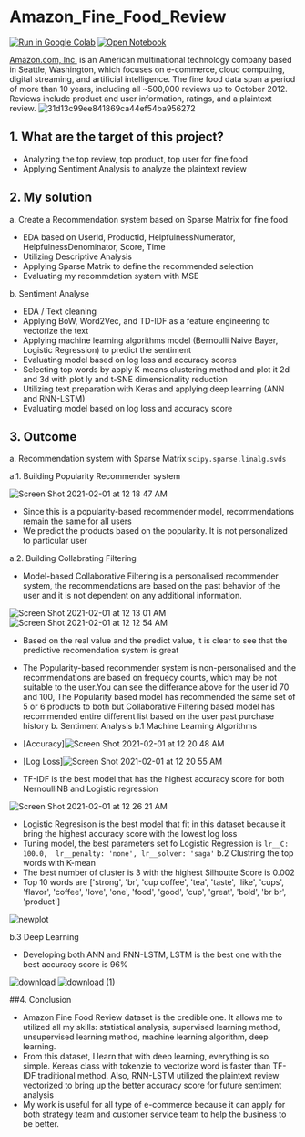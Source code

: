 # Amazon_Fine_Food_Review
[![Run in Google Colab](https://img.shields.io/badge/Colab-Run_in_Google_Colab-blue?logo=Google&logoColor=FDBA18)](https://colab.research.google.com/drive/152Bde9BARD6lZczGvFlDGL91nATMPRRl?usp=sharing)
[![Open Notebook](https://img.shields.io/badge/Jupyter-Open_Notebook-blue?logo=Jupyter)](https://github.com/apham15/Amazon_Fine_Food_Review/blob/main/amazon%20food%20review.ipynb)


[Amazon.com, Inc.](https://www.amazon.com/) is an American multinational technology company based in Seattle, Washington, which focuses on e-commerce, cloud computing, digital streaming, and artificial intelligence. The fine food data span a period of more than 10 years, including all ~500,000 reviews up to October 2012. Reviews include product and user information, ratings, and a plaintext review.
![31d13c99ee841869ca44ef54ba956272](https://user-images.githubusercontent.com/63126292/106423731-a550c180-6426-11eb-84a7-ca4f738f5ae2.png)

## 1. What are the target of this project?
* Analyzing the top review, top product, top user for fine food
* Applying Sentiment Analysis to analyze the plaintext review
## 2. My solution
a. Create a Recommendation system based on Sparse Matrix for fine food
* EDA based on UserId, ProductId, HelpfulnessNumerator, HelpfulnessDenominator, Score, Time
* Utilizing Descriptive Analysis
* Applying Sparse Matrix to define the recommended selection
* Evaluating my recommdation system with MSE

b. Sentiment Analyse
* EDA / Text cleaning
* Applying BoW, Word2Vec, and TD-IDF as a feature engineering to vectorize the text
* Applying machine learning algorithms model (Bernoulli Naive Bayer, Logistic Regression) to predict the sentiment
* Evaluating model based on log loss and accuracy scores
* Selecting top words by apply K-means clustering method and plot it 2d and 3d with plot ly and t-SNE dimensionality reduction
* Utilizing text preparation with Keras and applying deep learning (ANN and RNN-LSTM)
* Evaluating model based on log loss and accuracy score
## 3. Outcome
a. Recommendation system with Sparse Matrix ```scipy.sparse.linalg.svds```

a.1. Building Popularity Recommender system

![Screen Shot 2021-02-01 at 12 18 47 AM](https://user-images.githubusercontent.com/63126292/106421861-1c845680-6423-11eb-806f-18718e28b9ff.png)

* Since this is a popularity-based recommender model, recommendations remain the same for all users
* We predict the products based on the popularity. It is not personalized to particular user

a.2. Building Collabrating Filtering
* Model-based Collaborative Filtering is a personalised recommender system, the recommendations are based on the past behavior of the user and it is not dependent on any additional information.

![Screen Shot 2021-02-01 at 12 13 01 AM](https://user-images.githubusercontent.com/63126292/106421595-9a942d80-6422-11eb-8261-6f57cfae269b.png)
![Screen Shot 2021-02-01 at 12 12 54 AM](https://user-images.githubusercontent.com/63126292/106421671-bc8db000-6422-11eb-9855-b83303eafce4.png)

* Based on the real value and the predict value, it is clear to see that the predictive recomendation system is great
* The Popularity-based recommender system is non-personalised and the recommendations are based on frequecy counts, which may be not suitable to the user.You can see the differance above for the user id 70 and 100, The Popularity based model has recommended the same set of 5 or 6 products to both but Collaborative Filtering based model has recommended entire different list based on the user past purchase history
b. Sentiment Analysis
b.1 Machine Learning Algorithms

* [Accuracy]![Screen Shot 2021-02-01 at 12 20 48 AM](https://user-images.githubusercontent.com/63126292/106421972-5fdec500-6423-11eb-9edf-4e5de62c1a93.png)
* [Log Loss]![Screen Shot 2021-02-01 at 12 20 55 AM](https://user-images.githubusercontent.com/63126292/106422031-79800c80-6423-11eb-816b-c85973174c77.png)

* TF-IDF is the best model that has the highest accuracy score for both NernoulliNB and Logistic regression

![Screen Shot 2021-02-01 at 12 26 21 AM](https://user-images.githubusercontent.com/63126292/106422417-2a86a700-6424-11eb-9090-13ce94a73037.png)

* Logistic Regresison is the best model that fit in this dataset because it bring the highest accuracy score with the lowest log loss
* Tuning model, the best parameters set fo Logistic Regression is ```lr__C: 100.0, 	lr__penalty: 'none', lr__solver: 'saga'```
b.2 Clustring the top words with K-mean
* The best number of cluster is 3 with the highest Silhoutte Score is 0.002
* Top 10 words are ['strong', 'br', 'cup coffee', 'tea',  'taste',  'like', 'cups', 'flavor', 'coffee', 'love', 'one', 'food', 'good', 'cup', 'great', 'bold', 'br br', 'product']

![newplot](https://user-images.githubusercontent.com/63126292/106422475-438f5800-6424-11eb-8abb-936c32d58c9f.png)

b.3 Deep Learning
* Developing both ANN and RNN-LSTM, LSTM is the best one with the best accuracy score is 96%

![download](https://user-images.githubusercontent.com/63126292/106423195-961d4400-6425-11eb-8ad6-291f80cf2f04.png)
![download (1)](https://user-images.githubusercontent.com/63126292/106423224-a6352380-6425-11eb-8ad2-b924ba4855b8.png)

##4. Conclusion
* Amazon Fine Food Review dataset is the credible one. It allows me to utilized all my skills: statistical analysis, supervised learning method, unsupervised learning method, machine learning algorithm, deep learning. 
* From this dataset, I learn that with deep learning, everything is so simple. Kereas class with tokenzie to vectorize word is faster than TF-IDF traditional method. Also, RNN-LSTM utilized the plaintext review vectorized to bring up the better accuracy score for future sentiment analysis
* My work is useful for all type of e-commerce because it can apply for both strategy team and customer service team to help the business to be better.
